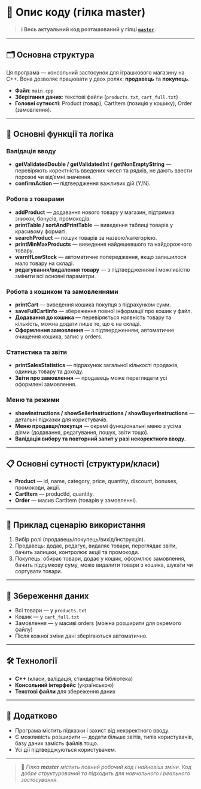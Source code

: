 # 🧸 Опис коду (гілка master)

> **ℹ️ Весь актуальний код розташований у гілці [`master`](../../tree/master).**

---

## 🗂️ Основна структура

Ця програма — консольний застосунок для іграшкового магазину на C++. Вона дозволяє працювати у двох ролях: **продавець** та **покупець**.

- **Файл**: `main.cpp`
- **Зберігання даних**: текстові файли (`products.txt`, `cart_full.txt`)
- **Головні сутності**: Product (товар), CartItem (позиція у кошику), Order (замовлення).

---

## 🔑 Основні функції та логіка

### Валідація вводу

- **getValidatedDouble / getValidatedInt / getNonEmptyString** — перевіряють коректність введених чисел та рядків, не дають ввести порожні чи від’ємні значення.
- **confirmAction** — підтвердження важливих дій (Y/N).

### Робота з товарами

- **addProduct** — додавання нового товару у магазин, підтримка знижок, бонусів, промокодів.
- **printTable / sortAndPrintTable** — виведення таблиці товарів у красивому форматі.
- **searchProduct** — пошук товарів за назвою/категорією.
- **printMinMaxProducts** — виведення найдешевшого та найдорожчого товару.
- **warnIfLowStock** — автоматичне попередження, якщо залишилося мало товару на складі.
- **редагування/видалення товару** — з підтвердженням і можливістю змінити всі основні параметри.

### Робота з кошиком та замовленнями

- **printCart** — виведення кошика покупця з підрахунком суми.
- **saveFullCartInfo** — збереження повної інформації про кошик у файл.
- **Додавання до кошика** — перевіряється наявність товару та кількість, можна додати лише те, що є на складі.
- **Оформлення замовлення** — з підтвердженням, автоматичне очищення кошика, запис у orders.

### Статистика та звіти

- **printSalesStatistics** — підрахунок загальної кількості продажів, одиниць товару та доходу.
- **Звіти про замовлення** — продавець може переглядати усі оформлені замовлення.

### Меню та режими

- **showInstructions / showSellerInstructions / showBuyerInstructions** — детальні підказки для користувачів.
- **Меню продавця/покупця** — окремі функціональні меню з усіма діями (додавання, редагування, пошук, звіти тощо).
- **Валідація вибору та повторний запит у разі некоректного вводу.**

---

## 📋 Основні сутності (структури/класи)

- **Product** — id, name, category, price, quantity, discount, bonuses, промокоди, акції.
- **CartItem** — productId, quantity.
- **Order** — масив CartItem (товарів у замовленні).

---

## 🧩 Приклад сценарію використання

1. Вибір ролі (продавець/покупець/вихід/інструкція).
2. Продавець: додає, редагує, видаляє товари, переглядає звіти, бачить залишки, контролює акції та промокоди.
3. Покупець: обирає товари, додає у кошик, оформлює замовлення, бачить підсумкову суму, може видалити товари з кошика, шукати чи сортувати товари.

---

## 💾 Збереження даних

- Всі товари — у `products.txt`
- Кошик — у `cart_full.txt`
- Замовлення — у масиві orders (можна розширити для окремого файлу)
- Після кожної зміни дані зберігаються автоматично.

---

## 🛠️ Технології

- **C++** (класи, валідація, стандартна бібліотека)
- **Консольний інтерфейс** (українською)
- **Текстові файли** для збереження даних

---

## 📖 Додатково

- Програма містить підказки і захист від некоректного вводу.
- Є можливість розширити — додати більше звітів, типів користувачів, базу даних замість файлів тощо.
- Усі дії підтверджуються користувачем.

---

> 🧸 _Гілка **master** містить повний робочий код і найновіші зміни. Код добре структурований та підходить для навчального і реального застосування._
